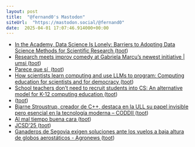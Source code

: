 ```yaml
---
layout: post
title:  "@fernand0's Mastodon"
siteUrl:  "https://mastodon.social/@fernand0"
date:  2025-04-01 17:07:46.914000+00:00
---
```

*  [In the Academy, Data Science Is Lonely: Barriers to Adopting Data Science Methods for Scientific Research ](https://hdsr.mitpress.mit.edu/pub/7v1ii597/release/) ([toot](https://mastodon.social/@fernand0/114263802963433046))
*  [Research meets improv comedy at Gabriela Marcu’s newest initiative \| umsi  ](https://www.si.umich.edu/about-umsi/news/research-meets-improv-comedy-gabriela-marcus-newest-initiative) ([toot](https://mastodon.social/@fernand0/114263666344742225))
*  [Parece que sí  ](https://avecesunafoto.wordpress.com/2025/03/31/parece-que-si) ([toot](https://mastodon.social/@fernand0/114263554081753743))
*  [How scientists learn computing and use LLMs to program: Computing education for scientists and for democracy ](https://computinged.wordpress.com/2025/03/16/how-scientists-learn-computing-and-use-llms-to-program) ([toot](https://mastodon.social/@fernand0/114263463522515859))
*  [School teachers don’t need to recruit students into CS: An alternative model for K-12 computing education ](https://computinged.wordpress.com/2025/03/23/an-alternative-model-for-k-12-computing-education-our-students-dont-need-a-sense-of-belonging-in-cs) ([toot](https://mastodon.social/@fernand0/114263264341304286))
*  [ ](https://blogs.uoc.edu/informatica/es/despacho-42-ia-y-perspectiva-de-genero/) ([toot](https://mastodon.social/@fernand0/114262921950445919))
*  [Bjarne Stroustrup, creador de C++, destaca en la ULL su papel invisible pero esencial en la tecnología moderna – CODDII ](https://coddii.org/bjarne-stroustrup-creador-de-c-destaca-en-la-ull-su-papel-invisible-pero-esencial-en-la-tecnologia-modern) ([toot](https://mastodon.social/@fernand0/114262710278970966))
*  [Al mal tiempo buena cara ](https://www.flickr.com/photos/fernand0/54400541919) ([toot](https://mastodon.social/@fernand0/114262630625355615))
*  [JCSD'25 ](https://www.jcsd.es) ([toot](https://mastodon.social/@fernand0/114262449605127277))
*  [Ganaderos de Segovia exigen soluciones ante los vuelos a baja altura de globos aerostáticos - Agronews ](https://www.agronewscastillayleon.com/ganaderos-segovia-globos) ([toot](https://mastodon.social/@fernand0/114262195475198988))
